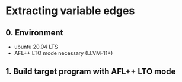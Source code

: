 # Extracting variable edges

## 0. Environment

- ubuntu 20.04 LTS
- AFL++ LTO mode necessary (LLVM-11+)

## 1. Build target program with AFL++ LTO mode


